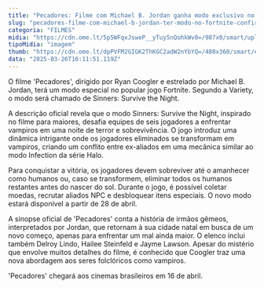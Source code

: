```yaml
---
title: "Pecadores: Filme com Michael B. Jordan ganha modo exclusivo no Fortnite"
slug: "pecadores-filme-com-michael-b-jordan-ter-modo-no-fortnite-confira"
categoria: "FILMES"
midia: "https://cdn.ome.lt/5p5WFqxJsweP__yTuy5nQohkWv0=/987x0/smart/uploads/conteudo/fotos/Design_sem_nome_4_vBWIuot.jpg"
tipoMidia: "imagem"
thumb: "https://cdn.ome.lt/dpPVFM2GIGK2ThKGC2adW2nYbYQ=/480x360/smart/extras/conteudos/Design_sem_nome_4_5evnZZk.jpg"
data: "2025-03-26T16:11:51.119Z"
---
```


O filme 'Pecadores', dirigido por Ryan Coogler e estrelado por Michael B. Jordan, terá um modo especial no popular jogo Fortnite. Segundo a Variety, o modo será chamado de Sinners: Survive the Night. 

A descrição oficial revela que o modo Sinners: Survive the Night, inspirado no filme para maiores, desafia equipes de seis jogadores a enfrentar vampiros em uma noite de terror e sobrevivência. O jogo introduz uma dinâmica intrigante onde os jogadores eliminados se transformam em vampiros, criando um conflito entre ex-aliados em uma mecânica similar ao modo Infection da série Halo. 

Para conquistar a vitória, os jogadores devem sobreviver até o amanhecer como humanos ou, caso se transformem, eliminar todos os humanos restantes antes do nascer do sol. Durante o jogo, é possível coletar moedas, recrutar aliados NPC e desbloquear itens especiais. O novo modo estará disponível a partir de 28 de abril. 

A sinopse oficial de 'Pecadores' conta a história de irmãos gêmeos, interpretados por Jordan, que retornam à sua cidade natal em busca de um novo começo, apenas para enfrentar um mal ainda maior. O elenco inclui também Delroy Lindo, Hailee Steinfeld e Jayme Lawson. Apesar do mistério que envolve muitos detalhes do filme, é conhecido que Coogler traz uma nova abordagem aos seres folclóricos como vampiros. 

'Pecadores' chegará aos cinemas brasileiros em 16 de abril.